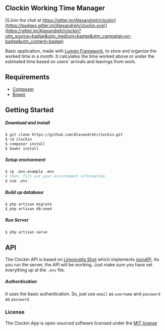 ## Clockin Working Time Manager

[![Join the chat at https://gitter.im/Alexandreh/clockin](https://badges.gitter.im/Alexandreh/clockin.svg)](https://gitter.im/Alexandreh/clockin?utm_source=badge&utm_medium=badge&utm_campaign=pr-badge&utm_content=badge)

Basic application, made with [Lumen Framework](http://lumen.laravel.com/), to store and organize the worked time in a month.
It calculates the time worked above or under the estimated time based on users' arrivals and leavings from work.

## Requirements
- [Composer](https://getcomposer.org)
- [Bower](http://bower.io)

## Getting Started
##### Download and install 
```bash
$ git clone https://github.com/Alexandreh/clockin.git
$ cd clockin
$ composer install
$ bower install
```

##### Setup environment
```bash
$ cp .env.example .env
# then, fill out your environment information
$ vim .env
```

##### Build up database
```bash
$ php artisan migrate
$ php artisan db:seed
```

##### Run Server
```bash
$ php artisan serve
```

## API
The Clockin API is based on [Limoncello Shot](https://github.com/neomerx/limoncello-shot) which implements [jsonAPI](http://jsonapi.org). As you run the server, the API will be working. Just make sure you have set everything up at the `.env` file.
##### Authentication
It uses the basic authentication. So, just use `email` as `username` and `password` as `password`.

### License

The Clockin App is open-sourced software licensed under the [MIT license](http://opensource.org/licenses/MIT)
